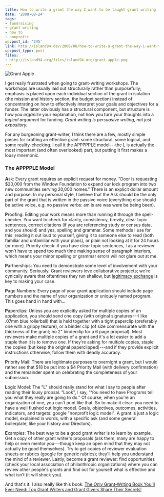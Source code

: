 ```yaml
---
title: How to write a grant the way I want to be taught grant writing
date: '2008-08-24'
tags:
- fundraising
- grant writing
- how to
- nonprofit
wp:post_id: '245'
link: http://island94.dev/2008/08/how-to-write-a-grant-the-way-i-want-to-be-taught-grant-writing/
wp:post_type: post
files:
- http://island94.org/files/island94.org/grant-apple.png
---
```


<img src="http://island94.org/files/island94.org/grant-apple.png" alt="Grant Apple" />

I get really frustrated when going to grant-writing workshops.  The workshops are usually laid out structurally rather than purposefully; emphasis is placed upon each individual section of the grant in isolation (the mission and history section, the budget section) instead of concentrating on how to effectively interpret your goals and objectives for a funder.  The latter obviously has a structural component, but structure is how you <em>organize</em> your explanation, not how you turn your thoughts into a <em>logical argument</em> for funding.  <em>Grant writing is persuasive writing, not just expository.</em>

For any burgeoning grant-writer, I think there are a few, mostly simple pieces for crafting an effective grant: some structural, some logical, and some reality-checking.  I call it the APPPPPLE model---the L is actually the most important (and often overlooked) part, but putting it first makes a lousy mnemonic.

<h3>The APPPPLE Model</h3>

<strong>A</strong>sk: Every grant requires an explicit request for money.  "Door is requesting $20,000 from the Window Foundation to expand our lock program into two new communities serving 20,000 homes."  There is an explicit dollar amount and purpose.  In my personal style, I believe that the Ask should be the only part of the grant that is written in the passive voice (everything else should be active voice, e.g. no passive verbs: am is are was were be being been).

<strong>P</strong>roofing</strong>: Editing your work means more than running it through the spell-checker.  You want to check for clarity, consistency, brevity, clear topic sentences, correct citations (if you are referencing study or census data, and you should) and yes, spelling and grammar. Some methods I use for this: reading it out loud to yourself, giving it to someone else to read (both familiar and unfamiliar with your plans), or plain not looking at it for 24 hours (or more). Priority check: if you have clear topic sentences, I as a reviewer won't have to spend too much time making sense of paragraph interiors, which means your minor spelling or grammar errors will not glare out at me.

<strong>P</strong>artnerships: You need to demonstrate some level of involvement with your community. Seriously.  Grant reviewers love collaborative projects; we're cynically aware that oftentimes they run shallow, but <a href="http://island94.org/node/165">legitimacy exchange</a> is key to making your case. 

<strong>P</strong>age Numbers: Every page of your grant application should include page numbers and the name of your organization or uniquely named program.  This goes hand in hand with...

<strong>P</strong>aperclips: Unless you are explicitly asked for multiple copies of an application, you should send one copy (with original signatures---I like .07mm blue rollerball) that is held together with a tight paperclip (preferably one with a grippy texture), or a binder clip (of size commensurate with the thickness of the grant; no 2" binderclip for a 6 page proposal).  Most reviewers make multiple copies of a grant and it's a lot easier to add a staple than it is to remove one.  If they're asking for multiple copies, staple the copies (but keep the original paperclipped)---and if they provide explicit instructions otherwise, follow them with deadly accuracy.

<strong>P</strong>riority Mail: There are legitimate purposes to overnight a grant, but I would rather see that $18 be put into a $4 Priority Mail (with delivery confirmation) and the remainder spent on celebrating the completeness of your submission.

<strong>L</strong>ogic Model: The "L" should really stand for what I say to people after reading their lousy propsal.  "Look", I say, "You need to have Programs tell you what they really are going to do."  Of course, when you're an organization of one, you can't punt like that.  So to make it clear: you need to have a well flushed out logic model.  Goals, objectives, outcomes, activities, indicators, and targets: google "nonprofit logic model".  A grant is just a logic model, explained in words, with a specific ask (and some general boilerplate, like your history and Directors).  

<strong>E</strong>xamples: The best way to be a good grant writer is to learn by example.  Get a copy of other grant writer's proposals (ask them, many are happy to help or even mentor you---though keep an open mind that they may not actually be good themselves).  Try to get copies of reviewer evaluation sheets or rubrics (google for generic rubrics); they'll help you understand the mind of a reviewer.  Lastly, become a grant reviewer: find opportunities (check your local association of philanthropic organizations) where you can review other people's grants and find out for yourself what is effective and what isn't (it will shock you).

And that's it.  I also really like this book: <a href="http://www.amazon.com/Only-Grant-Writing-Book-Youll-Ever/dp/0786711752">The Only Grant-Writing Book You'll Ever Need: Top Grant Writers and Grant Givers Share Their Secrets!</a>
